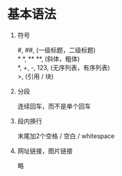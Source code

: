 # 基本语法
1. 符号

    \#, \#\#, (一级标题，二级标题)  
    \* \*, \*\* \*\*, (斜体，粗体)  
    *, +, -, 123, (无序列表，有序列表)  
    \>, (引用 / 块)

2. 分段
 
    连续回车，而不是单个回车

3. 段内换行
 
    末尾加2个空格 / 空白 / whitespace

4. 网址链接，图片链接
 
    略

